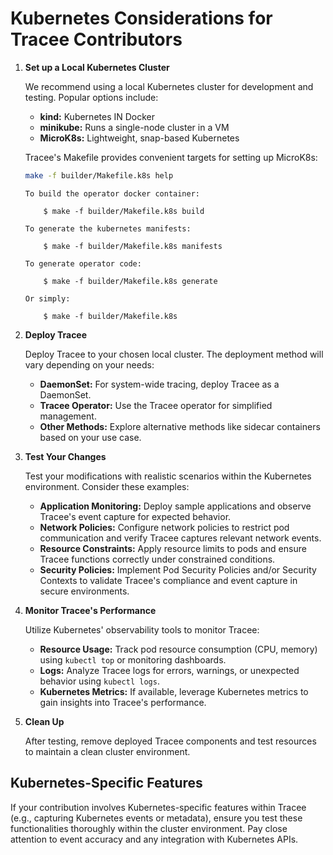 # Kubernetes Considerations for Tracee Contributors

1. **Set up a Local Kubernetes Cluster**

    We recommend using a local Kubernetes cluster for development and testing. Popular options include:

    * **kind:** Kubernetes IN Docker
    * **minikube:** Runs a single-node cluster in a VM
    * **MicroK8s:** Lightweight, snap-based Kubernetes

    Tracee's Makefile provides convenient targets for setting up MicroK8s:

    ```bash
    make -f builder/Makefile.k8s help
    ```

    ```text
    To build the operator docker container:

        $ make -f builder/Makefile.k8s build

    To generate the kubernetes manifests:

        $ make -f builder/Makefile.k8s manifests

    To generate operator code:

        $ make -f builder/Makefile.k8s generate

    Or simply:

        $ make -f builder/Makefile.k8s
    ```

2. **Deploy Tracee**

    Deploy Tracee to your chosen local cluster. The deployment method will vary depending on your needs:

    * **DaemonSet:** For system-wide tracing, deploy Tracee as a DaemonSet.
    * **Tracee Operator:**  Use the Tracee operator for simplified management.
    * **Other Methods:** Explore alternative methods like sidecar containers based on your use case.

3. **Test Your Changes**

    Test your modifications with realistic scenarios within the Kubernetes environment.  Consider these examples:

    * **Application Monitoring:** Deploy sample applications and observe Tracee's event capture for expected behavior.
    * **Network Policies:**  Configure network policies to restrict pod communication and verify Tracee captures relevant network events.
    * **Resource Constraints:**  Apply resource limits to pods and ensure Tracee functions correctly under constrained conditions.
    * **Security Policies:**  Implement Pod Security Policies and/or Security Contexts to validate Tracee's compliance and event capture in secure environments.

4. **Monitor Tracee's Performance**

    Utilize Kubernetes' observability tools to monitor Tracee:

    * **Resource Usage:** Track pod resource consumption (CPU, memory) using `kubectl top` or monitoring dashboards.
    * **Logs:** Analyze Tracee logs for errors, warnings, or unexpected behavior using `kubectl logs`.
    * **Kubernetes Metrics:**  If available, leverage Kubernetes metrics to gain insights into Tracee's performance.

5. **Clean Up**

    After testing, remove deployed Tracee components and test resources to maintain a clean cluster environment.

## Kubernetes-Specific Features

If your contribution involves Kubernetes-specific features within Tracee (e.g., capturing Kubernetes events or metadata), ensure you test these functionalities thoroughly within the cluster environment. Pay close attention to event accuracy and any integration with Kubernetes APIs.
